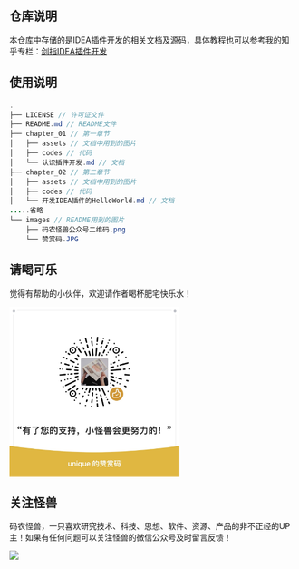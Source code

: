 ## 仓库说明

本仓库中存储的是IDEA插件开发的相关文档及源码，具体教程也可以参考我的知乎专栏：[剑指IDEA插件开发](https://www.zhihu.com/column/c_1610404995081416706)

## 使用说明

```java
.
├── LICENSE // 许可证文件
├── README.md // README文件
├── chapter_01 // 第一章节
│   ├── assets // 文档中用到的图片
│   ├── codes // 代码
│   └── 认识插件开发.md // 文档
├── chapter_02 // 第二章节
│   ├── assets // 文档中用到的图片
│   ├── codes // 代码
│   └── 开发IDEA插件的HelloWorld.md // 文档
.....省略
└── images // README用到的图片
    ├── 码农怪兽公众号二维码.png
    └── 赞赏码.JPG
```

## 请喝可乐

觉得有帮助的小伙伴，欢迎请作者喝杯肥宅快乐水！

<img src="images/赞赏码.JPG" width = "300" height = "300" alt="图片名称" align="center" />

## 关注怪兽

码农怪兽，一只喜欢研究技术、科技、思想、软件、资源、产品的非不正经的UP主！如果有任何问题可以关注怪兽的微信公众号及时留言反馈！

![](images/码农怪兽公众号二维码.png)
